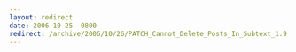 ```yaml
---
layout: redirect
date: 2006-10-25 -0800
redirect: /archive/2006/10/26/PATCH_Cannot_Delete_Posts_In_Subtext_1.9.2.aspx/
---
```

